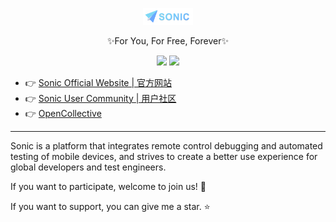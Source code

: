 <p align="center">
  <img width="80px" src="https://raw.githubusercontent.com/SonicCloudOrg/sonic-server/main/logo.png">
</p>
<p align="center">
✨For You, For Free, Forever✨
</p>

<p align="center">
  <img src="https://img.shields.io/github/followers/SonicCloudOrg?style=social">
  <img src="https://img.shields.io/github/stars/SonicCloudOrg?affiliations=OWNER&style=social">
</p>

- 👉 [Sonic Official Website | 官方网站](https://sonic-cloud.cn)
- 👉 [Sonic User Community | 用户社区](https://sonic-cloud.wiki/)
- 👉 [OpenCollective](https://opencollective.com/soniccloudorg)

---
Sonic is a platform that integrates remote control debugging and automated testing of mobile devices, and strives to create a better use experience for global developers and test engineers.

If you want to participate, welcome to join us! 💪

If you want to support, you can give me a star. ⭐
